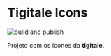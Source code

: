 # Tigitale Icons

![build and publish](https://github.com/tigitale/tigitale-icons/workflows/build%20and%20publish/badge.svg)

Projeto com os ícones da **tigitale**.
